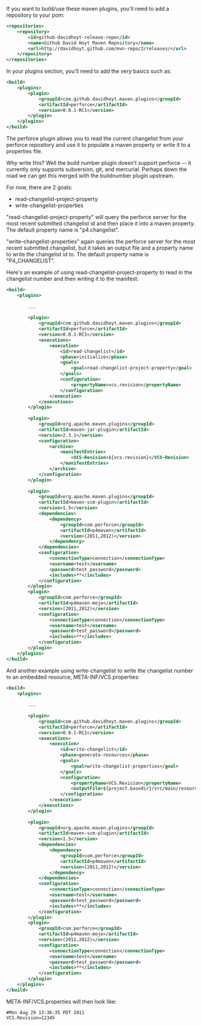 If you want to build/use these maven plugins, you'll need to add a repository to your pom:

```xml
<repositories>
	<repository>
		<id>github-davidhoyt-release-repo</id>
		<name>Github David Hoyt Maven Repository</name>
		<url>http://davidhoyt.github.com/mvn-repo/2/releases/</url>
	</repository>
</repositories>
```

In your plugins section, you'll need to add the very basics such as: 

```xml
<build>
	<plugins>
		<plugin>
			<groupId>com.github.davidhoyt.maven.plugins</groupId>
			<artifactId>perforce</artifactId>
			<version>0.0.1-RC1</version>
		</plugin>
	</plugins>
</build>
```

The perforce plugin allows you to read the current changelist from your perforce repository and use it to populate a maven property or write it to a properties file.

Why write this? Well the build number plugin doesn't support perforce -- it currently only supports subversion, git, and mercurial. Perhaps down the road we can get this merged with the buildnumber plugin upstream.

For now, there are 2 goals:
<ul>
	<li>read-changelist-project-property</li>
	<li>write-changelist-properties</li>
</ul>

"read-changelist-project-property" will query the perforce server for the most recent submitted changelist id and then place it into a maven property. The default property name is "p4.changelist".

"write-changelist-properties" again queries the perforce server for the most recent submitted changelist, but it takes an output file and a property name to write the changelist id to. The default property name is "P4_CHANGELIST".

Here's an example of using read-changelist-project-property to read in the changelist number and then writing it to the manifest:
  
```xml
<build>
	<plugins>
		
		...
		
		<plugin>
			<groupId>com.github.davidhoyt.maven.plugins</groupId>
			<artifactId>perforce</artifactId>
			<version>0.0.1-RC1</version>
			<executions>
				<execution>
					<id>read-changelist</id>
					<phase>initialize</phase>
					<goals>
						<goal>read-changelist-project-property</goal>
					</goals>
					<configuration>
						<propertyName>vcs.revision</propertyName>
					</configuration>
				</execution>
			</executions>
		</plugin>
		
		<plugin>
			<groupId>org.apache.maven.plugins</groupId>
			<artifactId>maven-jar-plugin</artifactId>
			<version>2.3.1</version>
			<configuration>
				<archive>
					<manifestEntries>
						<VCS-Revision>${vcs.revision}</VCS-Revision>
					</manifestEntries>
				</archive>
			</configuration>
		</plugin>
		
		<plugin>
			<groupId>org.apache.maven.plugins</groupId>
			<artifactId>maven-scm-plugin</artifactId>
			<version>1.5</version>
			<dependencies>
				<dependency>
					<groupId>com.perforce</groupId>
					<artifactId>p4maven</artifactId>
					<version>[2011,2012)</version>
				</dependency>
			</dependencies>
			<configuration>
				<connectionType>connection</connectionType>
				<username>test</username>
				<password>test_password</password>
				<includes>**</includes>
			</configuration>
		</plugin>
		<plugin>
			<groupId>com.perforce</groupId>
			<artifactId>p4maven-mojo</artifactId>
			<version>[2011,2012)</version>
			<configuration>
				<connectionType>connection</connectionType>
				<username>test</username>
				<password>test_password</password>
				<includes>**</includes>
			</configuration>
		</plugin>
	</plugins>
</build>
```

And another example using write-changelist to write the changelist number to an embedded resource, META-INF/VCS.properties:

```xml
<build>
	<plugins>
		
		...
		
		<plugin>
			<groupId>com.github.davidhoyt.maven.plugins</groupId>
			<artifactId>perforce</artifactId>
			<version>0.0.1-RC1</version>
			<executions>
				<execution>
					<id>write-changelist</id>
					<phase>generate-resources</phase>
					<goals>
						<goal>write-changelist-properties</goal>
					</goals>
					<configuration>
						<propertyName>VCS.Revision</propertyName>
						<outputFile>${project.basedir}/src/main/resources/META-INF/VCS.properties</outputFile>
					</configuration>
				</execution>
			</executions>
		</plugin>
		
		<plugin>
			<groupId>org.apache.maven.plugins</groupId>
			<artifactId>maven-scm-plugin</artifactId>
			<version>1.5</version>
			<dependencies>
				<dependency>
					<groupId>com.perforce</groupId>
					<artifactId>p4maven</artifactId>
					<version>[2011,2012)</version>
				</dependency>
			</dependencies>
			<configuration>
				<connectionType>connection</connectionType>
				<username>test</username>
				<password>test_password</password>
				<includes>**</includes>
			</configuration>
		</plugin>
		<plugin>
			<groupId>com.perforce</groupId>
			<artifactId>p4maven-mojo</artifactId>
			<version>[2011,2012)</version>
			<configuration>
				<connectionType>connection</connectionType>
				<username>test</username>
				<password>test_password</password>
				<includes>**</includes>
			</configuration>
		</plugin>
	</plugins>
</build>
```

META-INF/VCS.properties will then look like:

```
#Mon Aug 29 13:36:35 PDT 2011
VCS.Revision=12345
```

